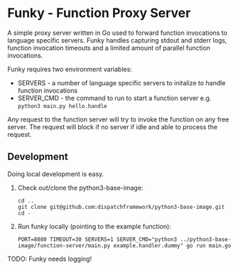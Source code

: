 # Funky - Function Proxy Server

A simple proxy server written in Go used to forward function invocations to language specific servers. Funky handles capturing stdout and stderr logs, function invocation timeouts and a limited amount of parallel function invocations.

Funky requires two environment variables:
  * SERVERS - a number of language specific servers to initalize to handle function invocations
  * SERVER_CMD - the command to run to start a function server e.g. `python3 main.py hello.handle`

Any request to the function server will try to invoke the function on any free server. The request will block if no server if idle and able to process the request.

## Development

Doing local development is easy.

1. Check out/clone the python3-base-image:
    ```
    cd ..
    git clone git@github.com:dispatchframework/python3-base-image.git
    cd -
    ```
2. Run funky locally (pointing to the example function):
    ```
    PORT=8080 TIMEOUT=30 SERVERS=1 SERVER_CMD="python3 ../python3-base-image/function-server/main.py example.handler.dummy" go run main.go
    ```

TODO: Funky needs logging!
